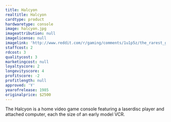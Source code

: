 ```yaml
---
title: Halcyon
realtitle: Halcyon
cardtype: product
hardwaretype: console
image: halcyon.jpg
imageattribution: null
imagelicense: null
imagelink: 'http://www.reddit.com/r/gaming/comments/1u1p5z/the_rarest_game_console_the_rdi_halcyon_it_cost/'
staffcost: 2
rdcost: 3
qualitycost: 3
marketingcost: null
loyaltyscore: 2
longevityscore: 4
profitscore: -2
profitlength: null
approved: 'Y'
yearofrelease: 1985
originalprice: $2500
---
```


The Halcyon is a home video game console featuring a laserdisc player and attached computer, each the size of an early model VCR.
